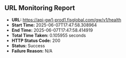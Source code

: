 ## URL Monitoring Report

- **URL:** https://api-gw1-prod1.fisglobal.com/gw/v1/health
- **Start Time:** 2025-06-07T17:47:58.308964
- **End Time:** 2025-06-07T17:47:58.414919
- **Total Time Taken:** 0.105955 seconds
- **HTTP Status Code:** 200
- **Status:** Success
- **Failure Reason:** N/A
